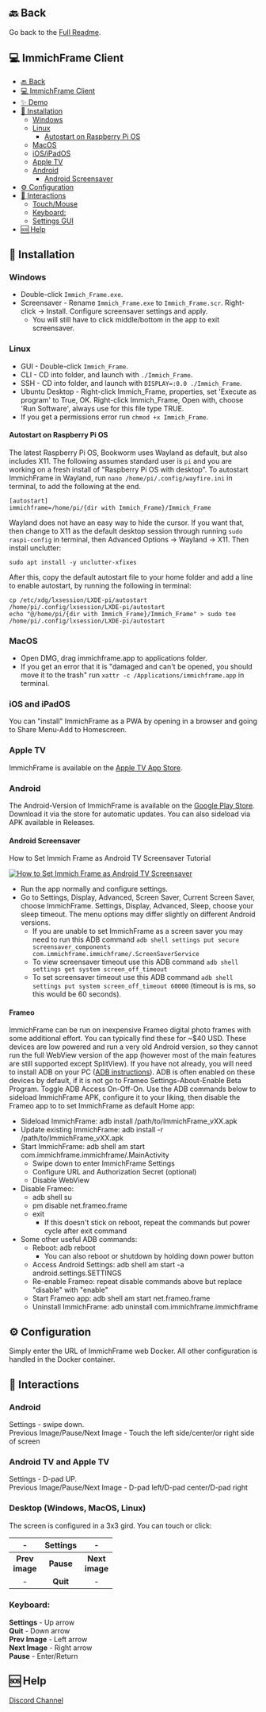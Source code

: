 ## 🔙 Back
Go back to the [Full Readme](/README.md).

## 💻 ImmichFrame Client
- [🔙 Back](#-back)
- [💻 ImmichFrame Client](#-immichframe-client)
- [✨ Demo](#-demo)
- [🔧 Installation](#-installation)
  - [Windows](#windows)
  - [Linux](#linux)
    - [Autostart on Raspberry Pi OS](#autostart-on-raspberry-pi-os)
  - [MacOS](#macos)
  - [iOS/iPadOS](#ios-and-ipados)
  - [Apple TV](#apple-tv)
  - [Android](#android)
    - [Android Screensaver](#android-screensaver)
- [⚙️ Configuration](#️-configuration)
- [💬 Interactions](#-interactions)
  - [Touch/Mouse](#touchmouse)
  - [Keyboard:](#keyboard)
  - [Settings GUI](#settings-gui)
- [🆘 Help](#-help)


## 🔧 Installation

### Windows
- Double-click `Immich_Frame.exe`.
- Screensaver - Rename `Immich_Frame.exe` to `Immich_Frame.scr`. Right-click &rarr; Install. Configure screensaver settings and apply.
  - You will still have to click middle/bottom in the app to exit screensaver.

### Linux

- GUI - Double-click `Immich_Frame`.
- CLI - CD into folder, and launch with `./Immich_Frame`.
- SSH - CD into folder, and launch with `DISPLAY=:0.0 ./Immich_Frame`.
- Ubuntu Desktop - Right-click Immich_Frame, properties, set 'Execute as program' to True, OK. Right-click Immich_Frame, Open with, choose 'Run Software', always use for this file type TRUE.
- If you get a permissions error run `chmod +x Immich_Frame`.

#### Autostart on Raspberry Pi OS

The latest Raspberry Pi OS, Bookworm uses Wayland as default, but also includes X11. The following assumes standard user is `pi` and you are working on a fresh install of "Raspberry Pi OS with desktop".
To autostart ImmichFrame in Wayland, run `nano /home/pi/.config/wayfire.ini` in terminal, to add the following at the end.

```
[autostart]
immichframe=/home/pi/{dir with Immich_Frame}/Immich_Frame
```

Wayland does not have an easy way to hide the cursor. If you want that, then change to X11 as the default desktop session through running `sudo raspi-config` in terminal, then Advanced Options &rarr; Wayland &rarr; X11.
Then install unclutter:

```
sudo apt install -y unclutter-xfixes
```

After this, copy the default autostart file to your home folder and add a line to enable autostart, by running the following in terminal:

```
cp /etc/xdg/lxsession/LXDE-pi/autostart /home/pi/.config/lxsession/LXDE-pi/autostart
echo "@/home/pi/{dir with Immich_Frame}/Immich_Frame" > sudo tee /home/pi/.config/lxsession/LXDE-pi/autostart
```

### MacOS

- Open DMG, drag immichframe.app to applications folder.
- If you get an error that it is "damaged and can't be opened, you should move it to the trash" run `xattr -c /Applications/immichframe.app` in terminal.

### iOS and iPadOS
You can "install" ImmichFrame as a PWA by opening in a browser and going to Share Menu-Add to Homescreen.

### Apple TV
ImmichFrame is available on the [Apple TV App Store][app-store-link].

### Android
The Android-Version of ImmichFrame is available on the [Google Play Store][play-store-link]. Download it via the store for automatic updates. You can also sideload via APK available in Releases.


#### Android Screensaver

How to Set Immich Frame as Android TV Screensaver Tutorial

[![How to Set Immich Frame as Android TV Screensaver](https://img.youtube.com/vi/m3Arh-hrWks/0.jpg)](https://www.youtube.com/watch?v=m3Arh-hrWks)


- Run the app normally and configure settings.
- Go to Settings, Display, Advanced, Screen Saver, Current Screen Saver, choose ImmichFrame. Settings, Display, Advanced, Sleep, choose your sleep timeout. The menu options may differ slightly on different Android versions.
  - If you are unable to set ImmichFrame as a screen saver you may need to run this ADB command `adb shell settings put secure screensaver_components com.immichframe.immichframe/.ScreenSaverService`
  - To view screensaver timeout use this ADB command `adb shell settings get system screen_off_timeout`
  - To set screensaver timeout use this ADB command `adb shell settings put system screen_off_timeout 60000` (timeout is is ms, so this would be 60 seconds).

#### Frameo
ImmichFrame can be run on inexpensive Frameo digital photo frames with some additional effort. You can typically find these for ~$40 USD. These devices are low powered and run a very old Android version, so they cannot run the full WebView version of the app (however most of the main features are still supported except SplitView). If you have not already, you will need to install ADB on your PC ([ADB instructions][ADB-link]).
ADB is often enabled on these devices by default, if it is not go to Frameo Settings-About-Enable Beta Program. Toggle ADB Access On-Off-On. Use the ADB commands below to sideload ImmichFrame APK, configure it to your liking, then disable the Frameo app to to set ImmichFrame as default Home app:
  - Sideload ImmichFrame: adb install /path/to/ImmichFrame_vXX.apk
  - Update existing ImmichFrame: adb install -r /path/to/ImmichFrame_vXX.apk
  - Start ImmichFrame: adb shell am start com.immichframe.immichframe/.MainActivity
      - Swipe down to enter ImmichFrame Settings
      - Configure URL and Authorization Secret (optional)
      - Disable WebView
  - Disable Frameo: 
      - adb shell su
      - pm disable net.frameo.frame
      - exit
        - If this doesn't stick on reboot, repeat the commands but power cycle after exit command
  - Some other useful ADB commands:
    - Reboot: adb reboot
        - You can also reboot or shutdown by holding down power button
    - Access Android Settings: adb shell am start -a android.settings.SETTINGS
    - Re-enable Frameo: repeat disable commands above but replace "disable" with "enable"
    - Start Frameo app: adb shell am start net.frameo.frame
    - Uninstall ImmichFrame: adb uninstall com.immichframe.immichframe

## ⚙️ Configuration

Simply enter the URL of ImmichFrame web Docker. All other configuration is handled in the Docker container. 

## 💬 Interactions

### Android
Settings - swipe down.  
Previous Image/Pause/Next Image - Touch the left side/center/or right side of screen
### Android TV and Apple TV
Settings - D-pad UP.  
Previous Image/Pause/Next Image - D-pad left/D-pad center/D-pad right

### Desktop (Windows, MacOS, Linux)

The screen is configured in a 3x3 gird. You can touch or click:

|         -         | **Settings** |         -         |
| :---------------: | :----------: | :---------------: |
| **Prev<br>image** |  **Pause**   | **Next<br>image** |
|         -         |   **Quit**   |         -         |

### Keyboard:
**Settings** - Up arrow <br/>
**Quit** - Down arrow <br/>
**Prev Image** - Left arrow <br/>
**Next Image** - Right arrow <br/>
**Pause** - Enter/Return <br/>

## 🆘 Help

[Discord Channel][support-url]


<!-- MARKDOWN LINKS & IMAGES -->
[support-url]: https://discord.com/channels/979116623879368755/1217843270244372480
[play-store-link]: https://play.google.com/store/apps/details?id=com.immichframe.immichframe
[app-store-link]: https://apps.apple.com/us/app/immichframe/id6742748077
[releases-url]: https://github.com/3rob3/ImmichFrame/releases/latest
[ADB-link]: https://www.xda-developers.com/install-adb-windows-macos-linux/
